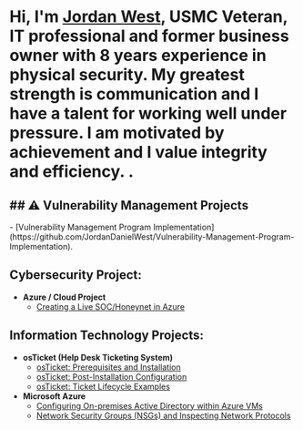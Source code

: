 <h1>Hi, I'm <a href="https://www.linkedin.com/public-profile/settings?trk=d_flagship3_profile_self_view_public_profile">Jordan West</a>,  USMC Veteran, IT professional and former business owner with 8 years experience in physical security. My greatest strength is communication and I have a talent for working well under pressure. I am motivated by achievement and I value integrity and efficiency.
.</h1>
<h2>## ⚠️ Vulnerability Management Projects</h2>
  - [Vulnerability Management Program Implementation](https://github.com/JordanDanielWest/Vulnerability-Management-Program-Implementation).


<h2>Cybersecurity Project:</h2>

- <b>Azure / Cloud Project</b>
  - [Creating a Live SOC/Honeynet in Azure](https://github.com/JordanDanielWest/Cloud-SOC)

<h2>Information Technology Projects:</h2>

- <b>osTicket (Help Desk Ticketing System)</b>
  - [osTicket: Prerequisites and Installation](https://github.com/jordandanielwest/osticket-prereqs)
  - [osTicket: Post-Installation Configuration](https://github.com/JordanDanielWest/osTicket-Post-Install-Config)
  - [osTicket: Ticket Lifecycle Examples](https://github.com/JordanDanielWest/osTicket-Lifecycle)
- <b>Microsoft Azure</b>
  - [Configuring On-premises Active Directory within Azure VMs](https://github.com/JordanDanielWest/Configure-Active-Directory-with-Azure-VM)
  - [Network Security Groups (NSGs) and Inspecting Network Protocols](https://github.com/JordanDanielWest/Network-Security-Groups-and-Inspecting-Network-Protocols)
